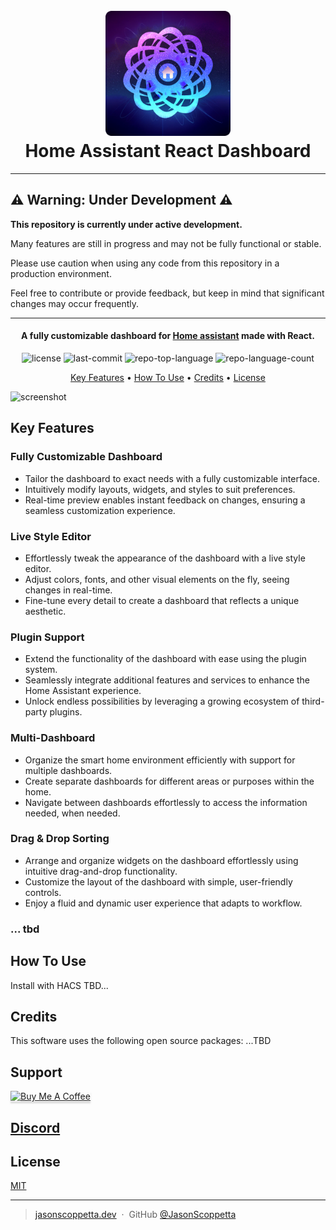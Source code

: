 <h1 align="center">
  <br>
  <img src="https://raw.githubusercontent.com/home-assistant-react/dashboard/dev/apps/dashboard/public/icons/icon@2x.png" alt="Home Assistant React Dashboard" width="200">
  <br>
  Home Assistant React Dashboard
  <br>
</h1>

---

## ⚠️ Warning: Under Development ⚠️

**This repository is currently under active development.** 

Many features are still in progress and may not be fully functional or stable. 

Please use caution when using any code from this repository in a production environment. 

Feel free to contribute or provide feedback, but keep in mind that significant changes may occur frequently.

----

<h4 align="center">A fully customizable dashboard for <a href="https://www.home-assistant.io/" target="_blank">Home assistant</a> made with React.</h4>

<p align="center">
	<img src="https://img.shields.io/github/license/home-assistant-react/dashboard?style=default&logo=opensourceinitiative&logoColor=white&color=0080ff" alt="license">
	<img src="https://img.shields.io/github/last-commit/home-assistant-react/dashboard?style=default&logo=git&logoColor=white&color=0080ff" alt="last-commit">
	<img src="https://img.shields.io/github/languages/top/home-assistant-react/dashboard?style=default&color=0080ff" alt="repo-top-language">
	<img src="https://img.shields.io/github/languages/count/home-assistant-react/dashboard?style=default&color=0080ff" alt="repo-language-count">
<p>

<p align="center">
  <a href="#key-features">Key Features</a> •
  <a href="#how-to-use">How To Use</a> •
  <a href="#credits">Credits</a> •
  <a href="#license">License</a>
</p>

![screenshot](https://community-assets.home-assistant.io/original/4X/8/c/0/8c05238daa15c046745228992a29ea7ca9aee375.jpeg)

## Key Features

### Fully Customizable Dashboard
- Tailor the dashboard to exact needs with a fully customizable interface.
- Intuitively modify layouts, widgets, and styles to suit preferences.
- Real-time preview enables instant feedback on changes, ensuring a seamless customization experience.

### Live Style Editor
- Effortlessly tweak the appearance of the dashboard with a live style editor.
- Adjust colors, fonts, and other visual elements on the fly, seeing changes in real-time.
- Fine-tune every detail to create a dashboard that reflects a unique aesthetic.

### Plugin Support
- Extend the functionality of the dashboard with ease using the plugin system.
- Seamlessly integrate additional features and services to enhance the Home Assistant experience.
- Unlock endless possibilities by leveraging a growing ecosystem of third-party plugins.

### Multi-Dashboard
- Organize the smart home environment efficiently with support for multiple dashboards.
- Create separate dashboards for different areas or purposes within the home.
- Navigate between dashboards effortlessly to access the information needed, when needed.

### Drag & Drop Sorting
- Arrange and organize widgets on the dashboard effortlessly using intuitive drag-and-drop functionality.
- Customize the layout of the dashboard with simple, user-friendly controls.
- Enjoy a fluid and dynamic user experience that adapts to workflow.

### ... tbd

## How To Use

Install with HACS TBD...

## Credits

This software uses the following open source packages:
...TBD

## Support

<a href="https://buymeacoffee.com/jasonscoppetta" target="_blank"><img src="https://www.buymeacoffee.com/assets/img/custom_images/purple_img.png" alt="Buy Me A Coffee" style="height: 41px !important;width: 174px !important;box-shadow: 0px 3px 2px 0px rgba(190, 190, 190, 0.5) !important;-webkit-box-shadow: 0px 3px 2px 0px rgba(190, 190, 190, 0.5) !important;" ></a>

## [Discord](https://discord.gg/pyv2mpES)

## License

[MIT](https://github.com/home-assistant-react/dashboard/blob/dev/LICENSE)

---

> [jasonscoppetta.dev](https://jasonscoppetta.dev) &nbsp;&middot;&nbsp;
> GitHub [@JasonScoppetta](https://github.com/JasonScoppetta)
